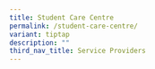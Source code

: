 ```yaml
---
title: Student Care Centre
permalink: /student-care-centre/
variant: tiptap
description: ""
third_nav_title: Service Providers
---
```

